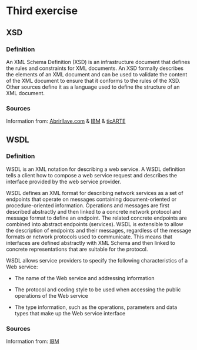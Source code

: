 # Third exercise

## XSD

### Definition

An XML Schema Definition (XSD) is an infrastructure document that defines the rules and constraints for XML documents. An XSD formally describes the elements of an XML document and can be used to validate the content of the XML document to ensure that it conforms to the rules of the XSD. Other sources define it as a language used to define the structure of an XML document.

### Sources

Information from: [Abrirllave.com](https://www.abrirllave.com/xsd/elementos-simples.php) & [IBM](https://www.ibm.com/docs/es/iis/11.5?topic=types-xml-schema-definition-xsd-assets) & [ticARTE](https://www.ticarte.com/contenido/que-son-los-esquemas-xsd)

## WSDL

### Definition

WSDL is an XML notation for describing a web service. A WSDL definition tells a client how to compose a web service request and describes the interface provided by the web service provider.

WSDL defines an XML format for describing network services as a set of endpoints that operate on messages containing document-oriented or procedure-oriented information. Operations and messages are first described abstractly and then linked to a concrete network protocol and message format to define an endpoint. The related concrete endpoints are combined into abstract endpoints (services). WSDL is extensible to allow the description of endpoints and their messages, regardless of the message formats or network protocols used to communicate. This means that interfaces are defined abstractly with XML Schema and then linked to concrete representations that are suitable for the protocol.

WSDL allows service providers to specify the following characteristics of a Web service:

* The name of the Web service and addressing information

* The protocol and coding style to be used when accessing the public operations of the Web service

* The type information, such as the operations, parameters and data types that make up the Web service interface

### Sources

Information from: [IBM](https://www.ibm.com/docs/es/rsas/7.5.0?topic=standards-web-services-description-language-wsdl)